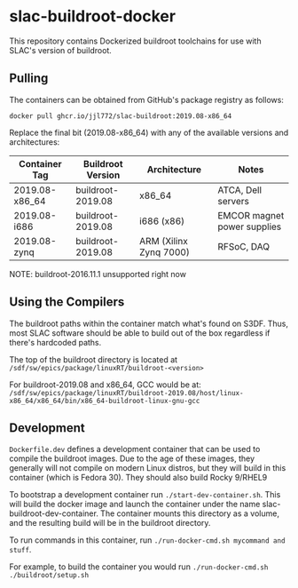 # slac-buildroot-docker

This repository contains Dockerized buildroot toolchains for use with SLAC's version of buildroot.

## Pulling

The containers can be obtained from GitHub's package registry as follows:

```
docker pull ghcr.io/jjl772/slac-buildroot:2019.08-x86_64
```

Replace the final bit (2019.08-x86_64) with any of the available versions and architectures:

| Container Tag | Buildroot Version | Architecture | Notes |
|---|---|---|---|
| 2019.08-x86_64 | buildroot-2019.08 | x86_64 | ATCA, Dell servers |
| 2019.08-i686 | buildroot-2019.08 | i686 (x86) | EMCOR magnet power supplies |
| 2019.08-zynq | buildroot-2019.08 | ARM (Xilinx Zynq 7000) | RFSoC, DAQ |

NOTE: buildroot-2016.11.1 unsupported right now

## Using the Compilers

The buildroot paths within the container match what's found on S3DF. Thus, most SLAC software should be able to build out of the box regardless if there's hardcoded paths.

The top of the buildroot directory is located at `/sdf/sw/epics/package/linuxRT/buildroot-<version>`

For buildroot-2019.08 and x86_64, GCC would be at: `/sdf/sw/epics/package/linuxRT/buildroot-2019.08/host/linux-x86_64/x86_64/bin/x86_64-buildroot-linux-gnu-gcc`

## Development

`Dockerfile.dev` defines a development container that can be used to compile the buildroot images. Due to the age of these images, they generally will not compile on modern Linux distros, but they will build in
this container (which is Fedora 30). They should also build Rocky 9/RHEL9

To bootstrap a development container run `./start-dev-container.sh`. This will build the docker image and launch the container under the name slac-buildroot-dev-container. The container mounts
this directory as a volume, and the resulting build will be in the buildroot directory.

To run commands in this container, run `./run-docker-cmd.sh mycommand and stuff`.

For example, to build the container you would run `./run-docker-cmd.sh ./buildroot/setup.sh`
